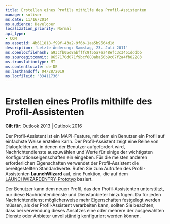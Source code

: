 ```yaml
---
title: Erstellen eines Profils mithilfe des Profil-Assistenten
manager: soliver
ms.date: 11/16/2014
ms.audience: Developer
localization_priority: Normal
api_type:
- COM
ms.assetid: 4b611818-f99f-43a2-9f6b-1aa5b9564d1d
description: 'Letzte Änderung: Samstag, 23. Juli 2011'
ms.openlocfilehash: a93cfb05d8abfffc9f55a7ea48efc3c3451dddbb
ms.sourcegitcommit: 8657170d071f9bcf680aba50b9c07f2a4fb82283
ms.translationtype: MT
ms.contentlocale: de-DE
ms.lasthandoff: 04/28/2019
ms.locfileid: "33411736"
---
```

# <a name="creating-a-profile-by-using-the-profile-wizard"></a>Erstellen eines Profils mithilfe des Profil-Assistenten

  
  
**Gilt für**: Outlook 2013 | Outlook 2016 
  
Der Profil-Assistent ist ein MAPI-Feature, mit dem ein Benutzer ein Profil auf einfachste Weise erstellen kann. Der Profil-Assistent zeigt eine Reihe von Dialogfelder an, in denen der Benutzer aufgefordert wird, Nachrichtendienste auszuwählen und Werte für einige der wichtigsten Konfigurationseigenschaften ein eingeben. Für die meisten anderen erforderlichen Eigenschaften verwendet der Profil-Assistent die bereitgestellten Standardwerte. Rufen Sie zum Aufrufen des Profil-Assistenten **LaunchWizard** auf, eine Funktion, die auf dem [LAUNCHWIZARDENTRY-Prototyp](launchwizardentry.md) basiert. 
  
Der Benutzer kann dem neuen Profil, das den Profil-Assistenten unterstützt, nur diese Nachrichtendienste und Dienstanbieter hinzufügen. Da für jeden Nachrichtendienst möglicherweise mehr Eigenschaften festgelegt werden müssen, als der Profil-Assistent verarbeiten kann, sollten Sie beachten, dass bei verwendung dieses Ansatzes eine oder mehrere der ausgewählten Dienste oder Anbieter unvollständig konfiguriert werden können.
  

